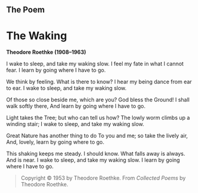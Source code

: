 ## The Poem

# The Waking
**Theodore Roethke (1908–1963)**

I wake to sleep, and take my waking slow.
I feel my fate in what I cannot fear.
I learn by going where I have to go.

We think by feeling. What is there to know?
I hear my being dance from ear to ear.
I wake to sleep, and take my waking slow.

Of those so close beside me, which are you?
God bless the Ground! I shall walk softly there,
And learn by going where I have to go.

Light takes the Tree; but who can tell us how?
The lowly worm climbs up a winding stair;
I wake to sleep, and take my waking slow.

Great Nature has another thing to do
To you and me; so take the lively air,
And, lovely, learn by going where to go.

This shaking keeps me steady. I should know.
What falls away is always. And is near.
I wake to sleep, and take my waking slow.
I learn by going where I have to go.

> Copyright © 1953 by Theodore Roethke.
> From *Collected Poems* by Theodore Roethke.